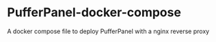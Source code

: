 # PufferPanel-docker-compose
A docker compose file to deploy PufferPanel with a nginx reverse proxy 
